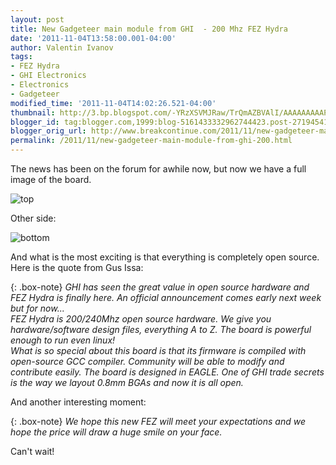 ```yaml
---
layout: post
title: New Gadgeteer main module from GHI  - 200 Mhz FEZ Hydra
date: '2011-11-04T13:58:00.001-04:00'
author: Valentin Ivanov
tags:
- FEZ Hydra
- GHI Electronics
- Electronics
- Gadgeteer
modified_time: '2011-11-04T14:02:26.521-04:00'
thumbnail: http://3.bp.blogspot.com/-YRzXSVMJRaw/TrQmAZBVAlI/AAAAAAAAAPE/l55645ANhF8/s72-c/Hydra.jpg
blogger_id: tag:blogger.com,1999:blog-5161433332962744423.post-2719454117622712494
blogger_orig_url: http://www.breakcontinue.com/2011/11/new-gadgeteer-main-module-from-ghi-200.html
permalink: /2011/11/new-gadgeteer-main-module-from-ghi-200.html
---
```


The news has been on the forum for awhile now, but now we have a full image of the board.

![top](http://3.bp.blogspot.com/-YRzXSVMJRaw/TrQmAZBVAlI/AAAAAAAAAPE/l55645ANhF8/s1600/Hydra.jpg)

Other side:

![bottom](http://3.bp.blogspot.com/-XpxdXZdpRKo/TrQmer60f1I/AAAAAAAAAPM/P_HQ4xbXdyA/s1600/HydraBack.jpg)

And what is the most exciting is that everything is completely open source. Here is the quote from Gus Issa:

{: .box-note}
_GHI has seen the great value in open source hardware and FEZ Hydra is finally here. An official announcement comes early next week but for now..._\
_FEZ Hydra is 200/240Mhz open source hardware. We give you hardware/software design files, everything A to Z. The board is powerful enough to run even linux!_\
_What is so special about this board is that its firmware is compiled with open-source GCC compiler. Community will be able to modify and contribute easily. The board is designed in EAGLE. One of GHI trade secrets is the way we layout 0.8mm BGAs and now it is all open._

And another interesting moment:

{: .box-note}
_We hope this new FEZ will meet your expectations and we hope the price will draw a huge smile on your face._

Can't wait!
